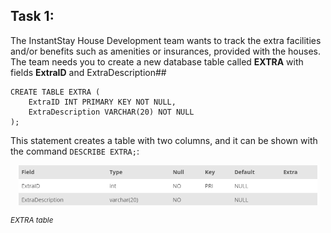## Task 1:

The InstantStay House Development team wants to track the extra facilities and/or benefits such as amenities or insurances, provided with the houses. The team needs you to create a new database table called **EXTRA** with fields **ExtraID** and ExtraDescription##

```mysql
CREATE TABLE EXTRA (
    ExtraID INT PRIMARY KEY NOT NULL,
    ExtraDescription VARCHAR(20) NOT NULL
);
```

This statement creates a table with two columns, and it can be shown with the command
`DESCRIBE EXTRA;`:

<p align='center'>
<img src='../assets/RcjQLrQTTiG61A2ytXeO.png' width='95%' alt='EXTRA table' />
</p>

<sup>_EXTRA table_</sup>
